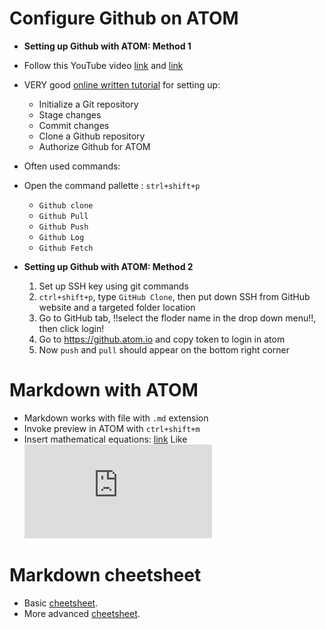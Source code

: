 
# Configure Github on ATOM

  - **Setting up Github with ATOM: Method 1**

   - Follow this YouTube video [link](https://www.youtube.com/watch?v=7au7l1qa2so) and [link](https://www.youtube.com/watch?v=6HsZMl-qV5k)
   - VERY good [online written tutorial](https://www.hongkiat.com/blog/manage-git-github-atom/) for setting up:
     - Initialize a Git repository
     - Stage changes
     - Commit changes
     - Clone a Github repository
     - Authorize Github for ATOM

  - Often used commands:
   - Open the command pallette : `strl+shift+p`
     - `Github clone`
     - `Github Pull`
     - `Github Push`
     - `Github Log`
     - `Github Fetch`
  - **Setting up Github with ATOM: Method 2**
    1. Set up SSH key using git commands
    2. `ctrl+shift+p`, type `GitHub Clone`, then put down SSH from GitHub website and a targeted folder location
    3. Go to GitHub tab, !!select the floder name in the drop down menu!!, then click login!
    4. Go to https://github.atom.io and copy token to login in atom
    5. Now `push` and `pull` should appear on the bottom right corner   

# Markdown with ATOM
  - Markdown works with file with `.md` extension
  - Invoke preview in ATOM with `ctrl+shift+m`
  - Insert mathematical equations: [link](https://www.youtube.com/watch?v=dpVnmxpVdvg)  Like ![](https://latex.codecogs.com/gif.latex?x%5E%7B2%7D)


# Markdown  **cheetsheet**
  - Basic [cheetsheet](https://guides.github.com/features/mastering-markdown/).
  - More advanced [cheetsheet](https://github.com/adam-p/markdown-here/wiki/Markdown-Cheatsheet#lists).
